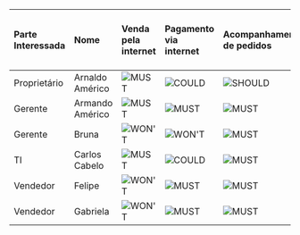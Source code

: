 | Parte Interessada | Nome | Venda pela internet | Pagamento via internet | Acompanhamento de pedidos | Classificação e agrupamento de clientes (CRISP) | Cadastro e aprovação do cliente | Site web interativo/responsivo | Usabilidade simples |
| :--- | :--- | :--- | :--- | :--- | :--- | :--- | :--- | :--- |
| Proprietário | Arnaldo Américo | <img src="https://img.shields.io/badge/MUST-red" alt="MUST"> | <img src="https://img.shields.io/badge/COULD-blue" alt="COULD"> | <img src="https://img.shields.io/badge/SHOULD-orange" alt="SHOULD"> | <img src="https://img.shields.io/badge/COULD-blue" alt="COULD"> | <img src="https://img.shields.io/badge/COULD-blue" alt="COULD"> | <img src="https://img.shields.io/badge/?-lightgrey" alt="?"> | <img src="https://img.shields.io/badge/?-lightgrey" alt="?"> |
| Gerente | Armando Américo | <img src="https://img.shields.io/badge/MUST-red" alt="MUST"> | <img src="https://img.shields.io/badge/MUST-red" alt="MUST"> | <img src="https://img.shields.io/badge/MUST-red" alt="MUST"> | <img src="https://img.shields.io/badge/SHOULD-orange" alt="SHOULD"> | <img src="https://img.shields.io/badge/SHOULD-orange" alt="SHOULD"> | <img src="https://img.shields.io/badge/?-lightgrey" alt="?"> | <img src="https://img.shields.io/badge/?-lightgrey" alt="?"> |
| Gerente | Bruna | <img src="https://img.shields.io/badge/WON'T-grey" alt="WON'T"> | <img src="https://img.shields.io/badge/WON'T-grey" alt="WON'T"> | <img src="https://img.shields.io/badge/MUST-red" alt="MUST"> | <img src="https://img.shields.io/badge/MUST-red" alt="MUST"> | <img src="https://img.shields.io/badge/MUST-red" alt="MUST"> | <img src="https://img.shields.io/badge/?-lightgrey" alt="?"> | <img src="https://img.shields.io/badge/?-lightgrey" alt="?"> |
| TI | Carlos Cabelo | <img src="https://img.shields.io/badge/MUST-red" alt="MUST"> | <img src="https://img.shields.io/badge/COULD-blue" alt="COULD"> | <img src="https://img.shields.io/badge/MUST-red" alt="MUST"> | <img src="https://img.shields.io/badge/COULD-blue" alt="COULD"> | <img src="https://img.shields.io/badge/COULD-blue" alt="COULD"> | <img src="https://img.shields.io/badge/MUST-red" alt="MUST"> | <img src="https://img.shields.io/badge/SHOULD-orange" alt="SHOULD"> |
| Vendedor | Felipe | <img src="https://img.shields.io/badge/WON'T-grey" alt="WON'T"> | <img src="https://img.shields.io/badge/MUST-red" alt="MUST"> | <img src="https://img.shields.io/badge/MUST-red" alt="MUST"> | <img src="https://img.shields.io/badge/MUST-red" alt="MUST"> | <img src="https://img.shields.io/badge/MUST-red" alt="MUST"> | <img src="https://img.shields.io/badge/WON'T-grey" alt="WON'T"> | <img src="https://img.shields.io/badge/WON'T-grey" alt="WON'T"> |
| Vendedor | Gabriela | <img src="https://img.shields.io/badge/WON'T-grey" alt="WON'T"> | <img src="https://img.shields.io/badge/MUST-red" alt="MUST"> | <img src="https://img.shields.io/badge/MUST-red" alt="MUST"> | <img src="https://img.shields.io/badge/SHOULD-orange" alt="SHOULD"> | <img src="https://img.shields.io/badge/WON'T-grey" alt="WON'T"> | <img src="https://img.shields.io/badge/WON'T-grey" alt="WON'T"> | <img src="https://img.shields.io/badge/WON'T-grey" alt="WON'T"> |
